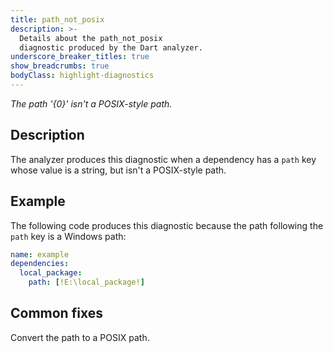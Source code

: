 ```yaml
---
title: path_not_posix
description: >-
  Details about the path_not_posix
  diagnostic produced by the Dart analyzer.
underscore_breaker_titles: true
show_breadcrumbs: true
bodyClass: highlight-diagnostics
---
```


_The path '{0}' isn't a POSIX-style path._

## Description

The analyzer produces this diagnostic when a dependency has a `path` key
whose value is a string, but isn't a POSIX-style path.

## Example

The following code produces this diagnostic because the path following the
`path` key is a Windows path:

```yaml
name: example
dependencies:
  local_package:
    path: [!E:\local_package!]
```

## Common fixes

Convert the path to a POSIX path.
